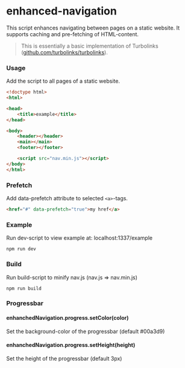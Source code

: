 # enhanced-navigation
This script enhances navigating between pages on a static website. It supports caching and pre-fetching of HTML-content. 

> This is essentially a basic implementation of Turbolinks ([github.com/turbolinks/turbolinks](https://github.com/turbolinks/turbolinks)).


### Usage
Add the script to all pages of a static website. 
```html
<!doctype html>
<html>

<head>
    <title>example</title>
</head>

<body>
    <header></header>
    <main></main>
    <footer></footer>

    <script src="nav.min.js"></script>
</body>
</html>
```

### Prefetch
Add data-prefetch attribute to selected ``<a>``-tags.
```html
<href="#" data-prefetch="true">my href</a>
```

### Example
Run dev-script to view example at: localhost:1337/example 
```
npm run dev
```

### Build
Run build-script to minify nav.js (nav.js => nav.min.js)
```
npm run build
```

### Progressbar

#### **enhanchedNavigation.progress.setColor(color)**
Set the background-color of the progressbar (default #00a3d9)

#### **enhanchedNavigation.progress.setHeight(height)**
Set the height of the progressbar (default 3px)
